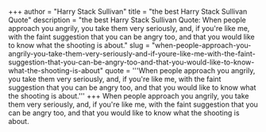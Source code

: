 +++
author = "Harry Stack Sullivan"
title = "the best Harry Stack Sullivan Quote"
description = "the best Harry Stack Sullivan Quote: When people approach you angrily, you take them very seriously, and, if you're like me, with the faint suggestion that you can be angry too, and that you would like to know what the shooting is about."
slug = "when-people-approach-you-angrily-you-take-them-very-seriously-and-if-youre-like-me-with-the-faint-suggestion-that-you-can-be-angry-too-and-that-you-would-like-to-know-what-the-shooting-is-about"
quote = '''When people approach you angrily, you take them very seriously, and, if you're like me, with the faint suggestion that you can be angry too, and that you would like to know what the shooting is about.'''
+++
When people approach you angrily, you take them very seriously, and, if you're like me, with the faint suggestion that you can be angry too, and that you would like to know what the shooting is about.
